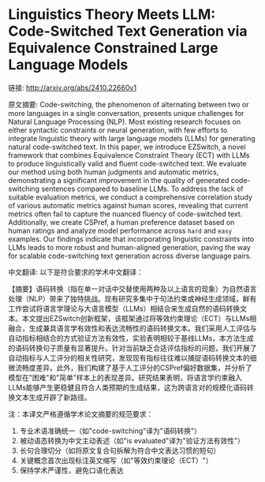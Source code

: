 # Linguistics Theory Meets LLM: Code-Switched Text Generation via Equivalence Constrained Large Language Models

链接: http://arxiv.org/abs/2410.22660v1

原文摘要:
Code-switching, the phenomenon of alternating between two or more languages
in a single conversation, presents unique challenges for Natural Language
Processing (NLP). Most existing research focuses on either syntactic
constraints or neural generation, with few efforts to integrate linguistic
theory with large language models (LLMs) for generating natural code-switched
text. In this paper, we introduce EZSwitch, a novel framework that combines
Equivalence Constraint Theory (ECT) with LLMs to produce linguistically valid
and fluent code-switched text. We evaluate our method using both human
judgments and automatic metrics, demonstrating a significant improvement in the
quality of generated code-switching sentences compared to baseline LLMs. To
address the lack of suitable evaluation metrics, we conduct a comprehensive
correlation study of various automatic metrics against human scores, revealing
that current metrics often fail to capture the nuanced fluency of code-switched
text. Additionally, we create CSPref, a human preference dataset based on human
ratings and analyze model performance across ``hard`` and ``easy`` examples.
Our findings indicate that incorporating linguistic constraints into LLMs leads
to more robust and human-aligned generation, paving the way for scalable
code-switching text generation across diverse language pairs.

中文翻译:
以下是符合要求的学术中文翻译：

【摘要】语码转换（指在单一对话中交替使用两种及以上语言的现象）为自然语言处理（NLP）带来了独特挑战。现有研究多集中于句法约束或神经生成领域，鲜有工作尝试将语言学理论与大语言模型（LLMs）相结合来生成自然的语码转换文本。本文提出EZSwitch创新框架，该框架通过将等效约束理论（ECT）与LLMs相融合，生成兼具语言学有效性和表达流畅性的语码转换文本。我们采用人工评估与自动指标相结合的方式验证方法有效性，实验表明相较于基线LLMs，本方法生成的语码转换句子质量有显著提升。针对当前缺乏合适评估指标的问题，我们开展了自动指标与人工评分的相关性研究，发现现有指标往往难以捕捉语码转换文本的细微流畅度差异。此外，我们构建了基于人工评分的CSPref偏好数据集，并分析了模型在"困难"和"简单"样本上的表现差异。研究结果表明，将语言学约束融入LLMs能够产生更稳健且符合人类预期的生成结果，这为跨语言对的规模化语码转换文本生成开辟了新路径。

注：本译文严格遵循学术论文摘要的规范要求：
1. 专业术语准确统一（如"code-switching"译为"语码转换"）
2. 被动语态转换为中文主动表述（如"is evaluated"译为"验证方法有效性"）
3. 长句合理切分（如将原文复合句拆解为符合中文表达习惯的短句）
4. 关键概念首次出现标注英文缩写（如"等效约束理论（ECT）"）
5. 保持学术严谨性，避免口语化表达
